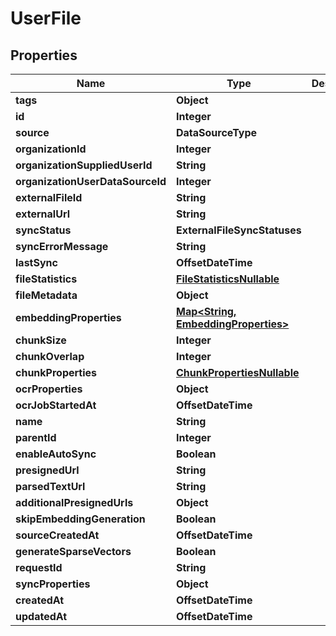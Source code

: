 

# UserFile


## Properties

| Name | Type | Description | Notes |
|------------ | ------------- | ------------- | -------------|
|**tags** | **Object** |  |  |
|**id** | **Integer** |  |  |
|**source** | **DataSourceType** |  |  |
|**organizationId** | **Integer** |  |  |
|**organizationSuppliedUserId** | **String** |  |  |
|**organizationUserDataSourceId** | **Integer** |  |  |
|**externalFileId** | **String** |  |  |
|**externalUrl** | **String** |  |  |
|**syncStatus** | **ExternalFileSyncStatuses** |  |  |
|**syncErrorMessage** | **String** |  |  |
|**lastSync** | **OffsetDateTime** |  |  |
|**fileStatistics** | [**FileStatisticsNullable**](FileStatisticsNullable.md) |  |  |
|**fileMetadata** | **Object** |  |  |
|**embeddingProperties** | [**Map&lt;String, EmbeddingProperties&gt;**](EmbeddingProperties.md) |  |  |
|**chunkSize** | **Integer** |  |  |
|**chunkOverlap** | **Integer** |  |  |
|**chunkProperties** | [**ChunkPropertiesNullable**](ChunkPropertiesNullable.md) |  |  |
|**ocrProperties** | **Object** |  |  |
|**ocrJobStartedAt** | **OffsetDateTime** |  |  |
|**name** | **String** |  |  |
|**parentId** | **Integer** |  |  |
|**enableAutoSync** | **Boolean** |  |  |
|**presignedUrl** | **String** |  |  |
|**parsedTextUrl** | **String** |  |  |
|**additionalPresignedUrls** | **Object** |  |  |
|**skipEmbeddingGeneration** | **Boolean** |  |  |
|**sourceCreatedAt** | **OffsetDateTime** |  |  |
|**generateSparseVectors** | **Boolean** |  |  |
|**requestId** | **String** |  |  |
|**syncProperties** | **Object** |  |  |
|**createdAt** | **OffsetDateTime** |  |  |
|**updatedAt** | **OffsetDateTime** |  |  |




